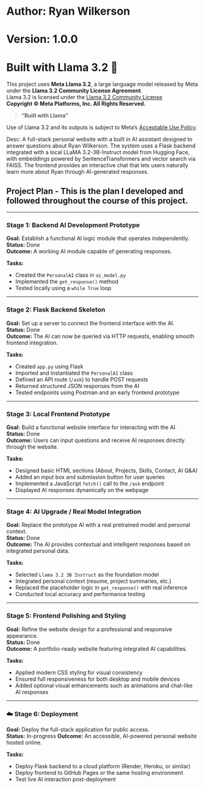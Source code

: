# Author: Ryan Wilkerson

# Version: 1.0.0

# Built with Llama 3.2 🦙

This project uses **Meta Llama 3.2**, a large language model released by Meta under the **Llama 3.2 Community License Agreement**.  
Llama 3.2 is licensed under the [Llama 3.2 Community License](https://www.llama.com/llama3_2/license)  
**Copyright © Meta Platforms, Inc. All Rights Reserved.**

> **“Built with Llama”**

Use of Llama 3.2 and its outputs is subject to Meta’s [Acceptable Use Policy](https://www.llama.com/llama3_2/use-policy).

Desc: A full-stack personal website with a built in AI assistant designed to answer questions about
Ryan Wilkerson. The system uses a Flask backend integrated with a local LLaMA 3.2-3B-Instruct model from Hugging Face,
with embeddings powered by SentenceTransformers and vector search via FAISS.
The frontend provides an interactive chat that lets users naturally learn more about Ryan through AI-generated responses.


## Project Plan - This is the plan I developed and followed throughout the course of this project.

---

### Stage 1: Backend AI Development Prototype
**Goal:** Establish a functional AI logic module that operates independently.  
**Status:** Done  
**Outcome:** A working AI module capable of generating responses.

**Tasks:**
- Created the `PersonalAI` class in `ai_model.py`
- Implemented the `get_response()` method
- Tested locally using a `while True` loop

---

### Stage 2: Flask Backend Skeleton
**Goal:** Set up a server to connect the frontend interface with the AI.  
**Status:** Done  
**Outcome:** The AI can now be queried via HTTP requests, enabling smooth frontend integration.

**Tasks:**
- Created `app.py` using Flask
- Imported and instantiated the `PersonalAI` class
- Defined an API route (`/ask`) to handle POST requests
- Returned structured JSON responses from the AI
- Tested endpoints using Postman and an early frontend prototype

---

### Stage 3: Local Frontend Prototype
**Goal:** Build a functional website interface for interacting with the AI.  
**Status:** Done  
**Outcome:** Users can input questions and receive AI responses directly through the website.

**Tasks:**
- Designed basic HTML sections (About, Projects, Skills, Contact, AI Q&A)
- Added an input box and submission button for user queries
- Implemented a JavaScript `fetch()` call to the `/ask` endpoint
- Displayed AI responses dynamically on the webpage

---

### Stage 4: AI Upgrade / Real Model Integration
**Goal:** Replace the prototype AI with a real pretrained model and personal context.  
**Status:** Done  
**Outcome:** The AI provides contextual and intelligent responses based on integrated personal data.

**Tasks:**
- Selected `Llama 3.2 3B Instruct` as the foundation model
- Integrated personal context (resume, project summaries, etc.)
- Replaced the placeholder logic in `get_response()` with real inference
- Conducted local accuracy and performance testing

---

### Stage 5: Frontend Polishing and Styling
**Goal:** Refine the website design for a professional and responsive appearance.  
**Status:** Done  
**Outcome:** A portfolio-ready website featuring integrated AI capabilities.

**Tasks:**
- Applied modern CSS styling for visual consistency
- Ensured full responsiveness for both desktop and mobile devices
- Added optional visual enhancements such as animations and chat-like AI responses

---

### ☁️ Stage 6: Deployment
**Goal:** Deploy the full-stack application for public access.  
**Status:** In-progress
**Outcome:** An accessible, AI-powered personal website hosted online.

**Tasks:**
- Deploy Flask backend to a cloud platform (Render, Heroku, or similar)
- Deploy frontend to GitHub Pages or the same hosting environment
- Test live AI interaction post-deployment


